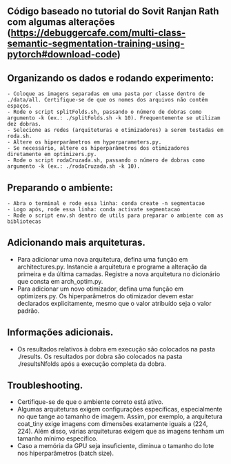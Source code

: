 ##  Código baseado no tutorial do Sovit Ranjan Rath com algumas alterações (https://debuggercafe.com/multi-class-semantic-segmentation-training-using-pytorch#download-code)

## Organizando os dados e rodando experimento:
    - Coloque as imagens separadas em uma pasta por classe dentro de ./data/all. Certifique-se de que os nomes dos arquivos não contêm espaços.
    - Rode o script splitFolds.sh, passando o número de dobras como argumento -k (ex.: ./splitFolds.sh -k 10). Frequentemente se utilizam dez dobras.
    - Selecione as redes (arquiteturas e otimizadores) a serem testadas em roda.sh.
    - Altere os hiperparâmetros em hyperparameters.py.
    - Se necessário, altere os hiperparâmetros dos otimizadores diretamente em optimizers.py.
    - Rode o script rodaCruzada.sh, passando o número de dobras como argumento -k (ex.: ./rodaCruzada.sh -k 10).


## Preparando o ambiente:
    - Abra o terminal e rode essa linha: conda create -n segmentacao
    - Logo após, rode essa linha: conda activate segmentacao
    - Rode o script env.sh dentro de utils para preparar o ambiente com as bibliotecas


## Adicionando mais arquiteturas.

- Para adicionar uma nova arquitetura, defina uma função em architectures.py. Instancie a arquitetura e programe a alteração da primeira e da última camadas. Registre a nova arquitetura no dicionário que consta em arch_optim.py.
- Para adicionar um novo otimizador, defina uma função em optimizers.py. Os hiperparâmetros do otimizador devem estar declarados explicitamente, mesmo que o valor atribuído seja o valor padrão.

## Informações adicionais.

- Os resultados relativos à dobra em execução são colocados na pasta ./results. Os resultados por dobra são colocados na pasta ./resultsNfolds após a execução completa da dobra.

## Troubleshooting.

- Certifique-se de que o ambiente correto está ativo.
- Algumas arquiteturas exigem configurações específicas, especialmente no que tange ao tamanho de imagem. Assim, por exemplo, a arquitetura coat_tiny exige imagens com dimensões exatamente iguais a (224, 224). Além disso, várias arquiteturas exigem que as imagens tenham um tamanho mínimo específico.
- Caso a memória da GPU seja insuficiente, diminua o tamanho do lote nos hiperparâmetros (batch size).
